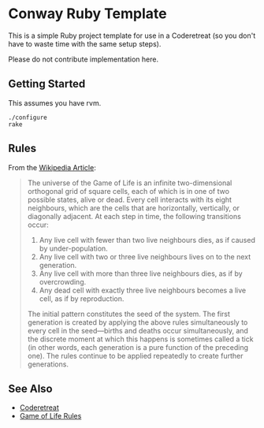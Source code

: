 Conway Ruby Template
====================

This is a simple Ruby project template for use in a Coderetreat (so you don't have to waste time with the same setup steps).

Please do not contribute implementation here.

Getting Started
---------------

This assumes you have rvm.

    ./configure
    rake

Rules
-----

From the [Wikipedia Article](http://en.wikipedia.org/wiki/Conway%27s_game_of_life):

> The universe of the Game of Life is an infinite two-dimensional orthogonal grid of square cells, each of which is in one of two possible states, alive or dead. Every cell interacts with its eight neighbours, which are the cells that are horizontally, vertically, or diagonally adjacent. At each step in time, the following transitions occur:
>
> 1. Any live cell with fewer than two live neighbours dies, as if caused by under-population.
> 2. Any live cell with two or three live neighbours lives on to the next generation.
> 3. Any live cell with more than three live neighbours dies, as if by overcrowding.
> 4. Any dead cell with exactly three live neighbours becomes a live cell, as if by reproduction.
>
> The initial pattern constitutes the seed of the system. The first generation is created by applying the above rules simultaneously to every cell in the seed—births and deaths occur simultaneously, and the discrete moment at which this happens is sometimes called a tick (in other words, each generation is a pure function of the preceding one). The rules continue to be applied repeatedly to create further generations.

See Also
--------

* [Coderetreat](http://coderetreat.org/)
* [Game of Life Rules](http://coderetreat.org/gol)
